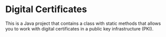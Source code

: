 # Digital Certificates
This is a Java project that contains a class with static methods that allows you to work with digital certificates in a public key infrastructure (PKI).